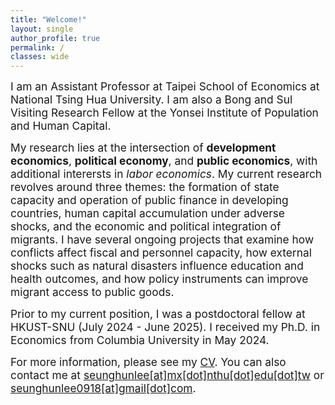```yaml
---
title: "Welcome!"
layout: single
author_profile: true
permalink: /
classes: wide
---
```


<p><span style="font-size:13pt;">
  I am an Assistant Professor at Taipei School of Economics at National Tsing Hua University. I am also a Bong and Sul Visiting Research Fellow at the Yonsei Institute of Population and Human Capital.  </span></p>
 
<p><span style="font-size:13pt;">
My research lies at the intersection of <b>development economics</b>, <b>political economy</b>, and <b>public economics</b>, with additional interersts in <i>labor economics</i>. My current research revolves around three themes: the formation of state capacity and operation of public finance in developing countries, human capital accumulation under adverse shocks, and the economic and political integration of migrants. I have several ongoing projects that examine how conflicts affect fiscal and personnel capacity, how external shocks such as natural disasters influence education and health outcomes, and how policy instruments can improve migrant access to public goods.  </span></p>

<p><span style="font-size:13pt;">
Prior to my current position, I was a postdoctoral fellow at HKUST-SNU (July 2024 - June 2025). I received my Ph.D. in Economics from Columbia University in May 2024. 
</span></p>


<p><span style="font-size:13pt;"> 
For more information, please see my <a href="https://seunghunlee918.github.io/cv/CV_shl.pdf">CV</a>. You can also contact me at <a href="mailto:seunghunlee@mx.nthu.edu.tw">seunghunlee[at]mx[dot]nthu[dot]edu[dot]tw</a> or  <a href="mailto:seunghunlee0918@gmail.com">seunghunlee0918[at]gmail[dot]com</a>.
</span></p>
